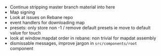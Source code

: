 - Continue stripping master branch material into here
- Map signing
- Look at issues on Rebane repo
- event handlers for downloading map
- presets: only store non -1 / remove default presets ie move to default value for touch
- look at window.mapdat order in rebane: non trivial for mapdat assembly
- dismissable messages, improve jargon in `src/components/root` component

